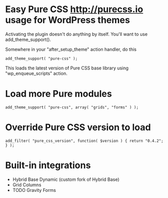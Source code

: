# Easy Pure CSS http://purecss.io usage for WordPress themes

Activating the plugin doesn't do anything by itself. You'll want to use
add_theme_support().

Somewhere in your "after_setup_theme" action handler, do this

    add_theme_support( "pure-css" );

This loads the latest version of Pure CSS base library using
"wp_enqueue_scripts" action.

# Load more Pure modules

    add_theme_support( "pure-css", array( "grids", "forms" ) );

# Override Pure CSS version to load

    add_filter( "pure_css_version", function( $version ) { return "0.4.2"; } );

# Built-in integrations

 * Hybrid Base Dynamic (custom fork of Hybrid Base)
 * Grid Columns
 * TODO Gravity Forms
